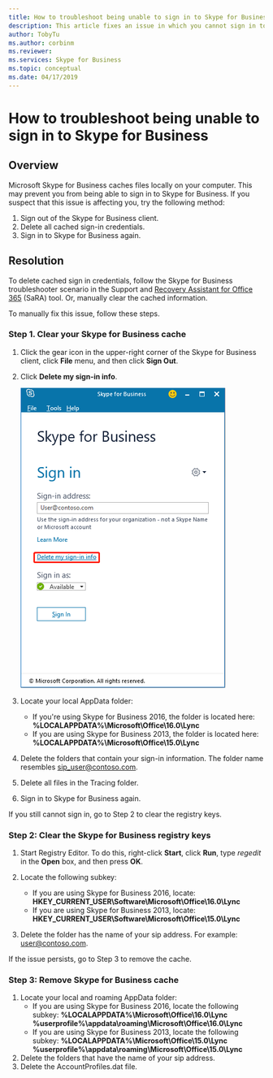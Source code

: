 ```yaml
---
title: How to troubleshoot being unable to sign in to Skype for Business | Microsoft Docs
description: This article fixes an issue in which you cannot sign in to Skype for Business.
author: TobyTu
ms.author: corbinm
ms.reviewer: 
ms.services: Skype for Business 
ms.topic: conceptual
ms.date: 04/17/2019
---
```


# How to troubleshoot being unable to sign in to Skype for Business

## Overview

Microsoft Skype for Business caches files locally on your computer. This may prevent you from being able to sign in to Skype for Business. If you suspect that this issue is affecting you, try the following method:

1. Sign out of the Skype for Business client.
2. Delete all cached sign-in credentials.
3. Sign in to Skype for Business again.

## Resolution

To delete cached sign in credentials, follow the Skype for Business troubleshooter scenario in the Support and [Recovery Assistant for Office 365](https://diagnostics.outlook.com/#/) (SaRA) tool. Or, manually clear the cached information.

To manually fix this issue, follow these steps.

### Step 1. Clear your Skype for Business cache

1. Click the gear icon in the upper-right corner of the Skype for Business client, click **File** menu, and then click **Sign Out**.
2. Click **Delete my sign-in info**.

   ![Delete my sign-in info](./media/how-to-troubleshoot-being-unable-to-sign-in-to-sfb/delete-sign-in-info.png)
3. Locate your local AppData folder:
   - If you're using Skype for Business 2016, the folder is located here:
    **%LOCALAPPDATA%\Microsoft\Office\16.0\Lync**
   - If you are using Skype for Business 2013, the folder is located here:
   **%LOCALAPPDATA%\Microsoft\Office\15.0\Lync**
4. Delete the folders that contain your sign-in information. The folder name resembles sip_user@contoso.com.
5. Delete all files in the Tracing folder.
6. Sign in to Skype for Business again.

If you still cannot sign in, go to Step 2 to clear the registry keys.

### Step 2: Clear the Skype for Business registry keys

1. Start Registry Editor. To do this, right-click **Start**, click **Run**, type *regedit* in the **Open** box, and then press **OK**.
2. Locate the following subkey:

    - If you are using Skype for Business 2016, locate: **HKEY_CURRENT_USER\Software\Microsoft\Office\16.0\Lync**
    - If you are using Skype for Business 2013, locate: **HKEY_CURRENT_USER\Software\Microsoft\Office\15.0\Lync**
3. Delete the folder has the name of your sip address. For example: user@contoso.com.

If the issue persists, go to Step 3 to remove the cache.

### Step 3: Remove Skype for Business cache

1. Locate your local and roaming AppData folder:
   - If you are using Skype for Business 2016, locate the following subkey:
**%LOCALAPPDATA%\Microsoft\Office\16.0\Lync**
**%userprofile%\appdata\roaming\Microsoft\Office\16.0\Lync**
   - If you are using Skype for Business 2013, locate the following subkey:
**%LOCALAPPDATA%\Microsoft\Office\15.0\Lync**
**%userprofile%\appdata\roaming\Microsoft\Office\15.0\Lync**
2. Delete the folders that have the name of your sip address.
3. Delete the AccountProfiles.dat file.